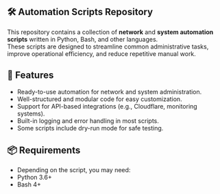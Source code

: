 ## 🛠 Automation Scripts Repository

This repository contains a collection of **network** and **system automation scripts** written in Python, Bash, and other languages.  
These scripts are designed to streamline common administrative tasks, improve operational efficiency, and reduce repetitive manual work.

## 🚀 Features
- Ready-to-use automation for network and system administration.
- Well-structured and modular code for easy customization.
- Support for API-based integrations (e.g., Cloudflare, monitoring systems).
- Built-in logging and error handling in most scripts.
- Some scripts include dry-run mode for safe testing.

## 📦 Requirements
- Depending on the script, you may need:
- Python 3.6+
- Bash 4+
